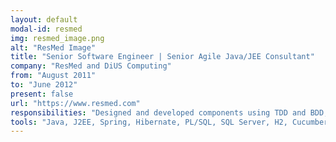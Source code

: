```yaml
---
layout: default
modal-id: resmed
img: resmed_image.png
alt: "ResMed Image"
title: "Senior Software Engineer | Senior Agile Java/JEE Consultant"
company: "ResMed and DiUS Computing"
from: "August 2011"
to: "June 2012"
present: false
url: "https://www.resmed.com"
responsibilities: "Designed and developed components using TDD and BDD; contributed to a cloud-based solution for managing patient therapy data."
tools: "Java, J2EE, Spring, Hibernate, PL/SQL, SQL Server, H2, Cucumber, JUnit, Hamcrest, Mockito, Jetty, JBoss, JAXB, Jira, Confluence, Bamboo, CI, Git, XML, Buildr, EclEmma, Eclipse, Talend, JSP, AJAX, JavaScript, jQuery, Apache Tiles, Selenium, Linux"
---
```

